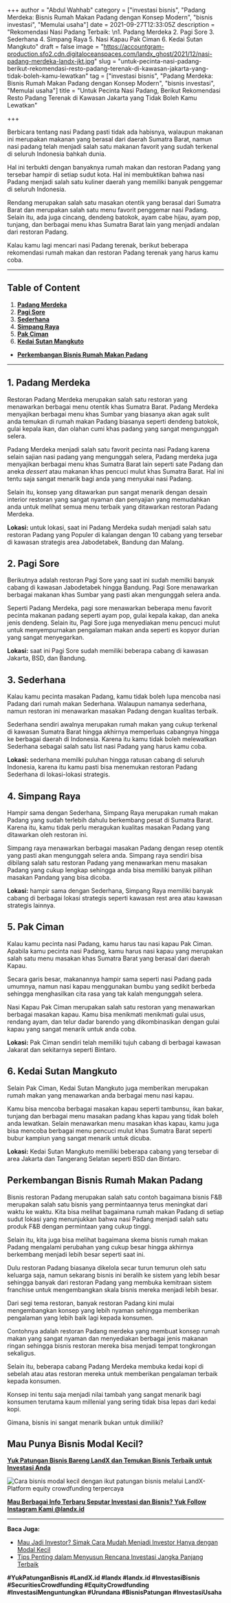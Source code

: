 +++
author = "Abdul Wahhab"
category = ["investasi bisnis", "Padang Merdeka: Bisnis Rumah Makan Padang dengan Konsep Modern", "bisnis investasi", "Memulai usaha"]
date = 2021-09-27T12:33:05Z
description = "Rekomendasi Nasi Padang Terbaik: \n1. Padang Merdeka 2. Pagi Sore 3. Sederhana 4. Simpang Raya 5. Nasi Kapau Pak Ciman 6. Kedai Sutan Mangkuto"
draft = false
image = "https://accountgram-production.sfo2.cdn.digitaloceanspaces.com/landx_ghost/2021/12/nasi-padang-merdeka-landx-jkt.jpg"
slug = "untuk-pecinta-nasi-padang-berikut-rekomendasi-resto-padang-terenak-di-kawasan-jakarta-yang-tidak-boleh-kamu-lewatkan"
tag = ["investasi bisnis", "Padang Merdeka: Bisnis Rumah Makan Padang dengan Konsep Modern", "bisnis investasi", "Memulai usaha"]
title = "Untuk Pecinta Nasi Padang, Berikut Rekomendasi Resto Padang Terenak di Kawasan Jakarta yang Tidak Boleh Kamu Lewatkan"

+++


Berbicara tentang nasi Padang pasti tidak ada habisnya, walaupun makanan ini merupakan makanan yang berasal dari daerah Sumatra Barat, namun nasi padang telah menjadi salah satu makanan favorit yang sudah terkenal di seluruh Indonesia bahkah dunia.

Hal ini terbukti dengan banyaknya rumah makan dan restoran Padang yang tersebar hampir di setiap sudut kota. Hal ini membuktikan bahwa nasi Padang menjadi salah satu kuliner daerah yang memiliki banyak penggemar di seluruh Indonesia.

Rendang merupakan salah satu masakan otentik yang berasal dari Sumatra Barat dan merupakan salah satu menu favorit penggemar nasi Padang. Selain itu, ada juga cincang, dendeng batokok, ayam cabe hijau, ayam pop, tunjang, dan berbagai menu khas Sumatra Barat lain yang menjadi andalan dari restoran Padang.

Kalau kamu lagi mencari nasi Padang terenak, berikut beberapa rekomendasi rumah makan dan restoran Padang terenak yang harus kamu coba.

---

## Table of Content

1. ******[Padang Merdeka](#1-padang-merdeka)******
2. ******[Pagi Sore](#2-pagi-sore)******
3. ******[Sederhana](#3-sederhana)******
4. ******[Simpang Raya](#4-simpang-raya)******
5. ******[Pak Ciman](#5-pak-ciman)******
6. **[Kedai Sutan Mangkuto](#kedai-sutan-mangkuto)**

* **[Perkembangan Bisnis Rumah Makan Padang](#perkembangan-bisnis-rumah-makan-padang)**

---

## 1. Padang Merdeka

Restoran Padang Merdeka merupakan salah satu restoran yang menawarkan berbagai menu otentik khas Sumatra Barat. Padang Merdeka menyajikan berbagai menu khas Sumbar yang biasanya akan agak sulit anda temukan di rumah makan Padang biasanya seperti dendeng batokok, gulai kepala ikan, dan olahan cumi khas padang yang sangat mengunggah selera.

Padang Merdeka menjadi salah satu favorit pecinta nasi Padang karena selain sajian nasi padang yang mengunggah selera, Padang merdeka juga menyajikan berbagai menu khas Sumatra Barat lain seperti sate Padang dan aneka _dessert_ atau makanan khas pencuci mulut khas Sumatra Barat. Hal ini tentu saja sangat menarik bagi anda yang menyukai nasi Padang.

Selain itu, konsep yang ditawarkan pun sangat menarik dengan desain interior restoran yang sangat nyaman dan penyajian yang memudahkan anda untuk melihat semua menu terbaik yang ditawarkan restoran Padang Merdeka.

**Lokasi:** untuk lokasi, saat ini Padang Merdeka sudah menjadi salah satu restoran Padang yang Populer di kalangan dengan 10 cabang yang tersebar di kawasan strategis area Jabodetabek, Bandung dan Malang.

## 2. Pagi Sore

Berikutnya adalah restoran Pagi Sore yang saat ini sudah memilki banyak cabang di kawasan Jabodetabek hingga Bandung. Pagi Sore menawarkan berbagai makanan khas Sumbar yang pasti akan mengunggah selera anda.

Seperti Padang Merdeka, pagi sore menawarkan beberapa menu favorit pecinta makanan padang seperti ayam pop, gulai kepala kakap, dan aneka jenis dendeng. Selain itu, Pagi Sore juga menyediakan menu pencuci mulut untuk menyempurnakan pengalaman makan anda seperti es kopyor durian yang sangat menyegarkan.

**Lokasi:** saat ini Pagi Sore sudah memiliki beberapa cabang di kawasan Jakarta, BSD, dan Bandung.

## 3. Sederhana

Kalau kamu pecinta masakan Padang, kamu tidak boleh lupa mencoba nasi Padang dari rumah makan Sederhana. Walaupun namanya sederhana, namun restoran ini menawarkan masakan Padang dengan kualitas terbaik.

Sederhana sendiri awalnya merupakan rumah makan yang cukup terkenal di kawasan Sumatra Barat hingga akhirnya memperluas cabangnya hingga ke berbagai daerah di Indonesia. Karena itu kamu tidak boleh melewatkan Sederhana sebagai salah satu list  nasi Padang yang harus kamu coba.

**Lokasi:** sederhana memilki puluhan hingga ratusan cabang di seluruh Indonesia, karena itu kamu pasti bisa menemukan restoran Padang Sederhana di lokasi-lokasi strategis.

## 4. Simpang Raya

Hampir sama dengan Sederhana, Simpang Raya merupakan rumah makan Padang yang sudah terlebih dahulu berkembang pesat di Sumatra Barat. Karena itu, kamu tidak perlu meragukan kualitas masakan Padang yang ditawarkan oleh restoran ini.

Simpang raya menawarkan berbagai masakan Padang dengan resep otentik yang pasti akan mengunggah selera anda. Simpang raya sendiri bisa dibilang salah satu restoran Padang yang menawarkan menu masakan Padang yang cukup lengkap sehingga anda bisa memiliki banyak pilihan masakan Pandang yang bisa dicoba.

**Lokasi:** hampir sama dengan Sederhana, Simpang Raya memiliki banyak cabang di berbagai lokasi strategis seperti kawasan rest area atau kawasan strategis lainnya.

## 5. Pak Ciman

Kalau kamu pecinta nasi Padang, kamu harus tau nasi kapau Pak Ciman. Apabila kamu pecinta nasi Padang, kamu harus nasi kapau yang merupakan salah satu menu masakan khas Sumatra Barat yang berasal dari daerah Kapau.

Secara garis besar, makanannya hampir sama seperti nasi Padang pada umumnya, namun nasi kapau menggunakan bumbu yang sedikit berbeda sehingga menghasilkan cita rasa yang tak kalah mengunggah selera.

Nasi Kapau Pak Ciman merupakan salah satu restoran yang menawarkan berbagai masakan kapau. Kamu bisa menikmati menikmati gulai usus, rendang ayam, dan telur dadar barendo yang dikombinasikan dengan gulai kapau yang sangat menarik untuk anda coba.

**Lokasi:** Pak Ciman sendiri telah memiliki tujuh cabang di berbagai kawasan Jakarat dan sekitarnya seperti Bintaro.

## 6. Kedai Sutan Mangkuto

Selain Pak Ciman, Kedai Sutan Mangkuto juga memberikan merupakan rumah makan yang menawarkan anda berbagai menu nasi kapau.

Kamu bisa mencoba berbagai masakan kapau seperti tambunsu, ikan bakar, tunjang dan berbagai menu masakan padang khas kapau yang tidak boleh anda lewatkan. Selain menawarkan menu masakan khas kapau, kamu juga bisa mencoba berbagai menu pencuci mulut khas Sumatra Barat seperti bubur kampiun yang sangat menarik untuk dicuba.

**Lokasi:** Kedai Sutan Mangkuto memiliki beberapa cabang yang tersebar di area Jakarta dan Tangerang Selatan seperti BSD dan Bintaro.

## Perkembangan Bisnis Rumah Makan Padang

Bisnis restoran Padang merupakan salah satu contoh bagaimana bisnis F&B merupakan salah satu bisnis yang permintaannya terus meningkat dari waktu ke waktu. Kita bisa melihat bagaimana rumah makan Padang di setiap sudut lokasi yang menunjukkan bahwa nasi Padang menjadi salah satu produk F&B dengan permintaan yang cukup tinggi.

Selain itu, kita juga  bisa melihat bagaimana skema bisnis rumah makan Padang mengalami perubahan yang cukup besar hingga akhirnya berkembang menjadi lebih besar seperti saat ini.

Dulu restoran Padang biasanya dikelola secar turun temurun oleh satu keluarga saja, namun sekarang bisnis ini beralih ke sistem yang lebih besar sehingga banyak dari restoran Padang yang membuka kemitraan sistem franchise untuk mengembangkan skala bisnis mereka menjadi lebih besar.

Dari segi tema restoran, banyak restoran Padang kini mulai mengembangkan konsep yang lebih nyaman sehingga memberikan pengalaman yang lebih baik lagi kepada konsumen.

Contohnya adalah restoran Padang merdeka yang membuat konsep rumah makan yang sangat nyaman dan menyediakan berbagai jenis makanan ringan sehingga bisnis restoran mereka bisa menjadi tempat tongkrongan sekaligus.

Selain itu, beberapa cabang Padang Merdeka membuka kedai kopi di sebelah atau atas restoran mereka untuk memberikan pengalaman terbaik kepada konsumen.

Konsep ini tentu saja menjadi nilai tambah yang sangat menarik bagi konsumen terutama kaum millenial yang sering tidak bisa lepas dari kedai kopi.

Gimana, bisnis ini sangat menarik bukan untuk dimiliki?

## Mau Punya Bisnis Modal Kecil?

[**Yuk Patungan Bisnis Bareng LandX dan Temukan Bisnis Terbaik untuk Investasi Anda**
](https://landx.id/project/)

![Cara bisnis modal kecil dengan ikut patungan bisnis melalui LandX-Platform equity crowdfunding terpercaya](https://accountgram-production.sfo2.cdn.digitaloceanspaces.com/landx_ghost/2021/09/Equity-Crowdfunding-di-Indonesia-1--2.png)

[**Mau Berbagai Info Terbaru Seputar Investasi dan Bisnis? Yuk Follow Instagram Kami @landx.id**](https://www.instagram.com/landx.id/?utm_medium=copy_link)

---

**Baca Juga:**

* [Mau Jadi Investor? Simak Cara Mudah Menjadi Investor Hanya dengan Modal Kecil](https://landx.id/blog/cara-menjadi-investor/)
* [Tips Penting dalam Menyusun Rencana Investasi Jangka Panjang Terbaik](https://landx.id/blog/investasi-jangka-panjang-adalah/)

**#YukPatunganBisnis  #LandX.id    #landx         #landx.id    #InvestasiBisnis  #SecuritiesCrowdfunding   #EquityCrowdfunding    #InvestasiMenguntungkan     #Urundana    #BisnisPatungan    #InvestasiUsaha**

